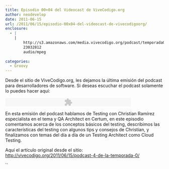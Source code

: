 ```yaml
---
title: Episodio 00×04 del Videocast de ViveCodigo.org
author: neodevelop
date: 2011-06-15
url: /2011/06/15/episodio-00x04-del-videocast-de-vivecodigoorg/
enclosure:
  - |
    |
        http://s3.amazonaws.com/media.vivecodigo.org/podcast/temporada0/ViveCodigo00x04_a.mp3
        23032812
        audio/mpeg
        
categories:
  - Groovy
---
```

Desde el sitio de ViveCodigo.org, les dejamos la &uacute;ltima emisi&oacute;n del podcast para desarrolladores de software. Si deseas escuchar el podcast solamente lo puedes hacer aqu&iacute;:

<embed flashvars='audioUrl=http://s3.amazonaws.com/media.vivecodigo.org/podcast/temporada0/ViveCodigo00x04_a.mp3' height='27' quality='best' src='http://www.google.com/reader/ui/3523697345-audio-player.swf' type='application/x-shockwave-flash' width='400'>
</embed>

En esta emisi&oacute;n del podcast hablamos de Testing con Christian Ram&iacute;rez especialista en el tema y QA Architect en Certum, en este episodio comentamos acerca de los conceptos b&aacute;sicos del testing, describimos las caracter&iacute;sticas del testing con algunos tips y consejos de Christian, y finalizamos con temas del d&iacute;a a d&iacute;a de un Testing Architect como Cloud Testing. 

Aqu&iacute; el art&iacute;culo original desde el sitio: <http://vivecodigo.org/2011/06/15/podcast-4-de-la-temporada-0/>

``